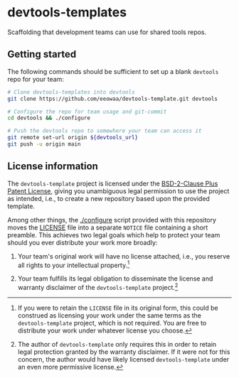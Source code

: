 <!--
SPDX-FileCopyrightText: © 2021 eeowaa <https://github.com/eeowaa>
SPDX-License-Identifier: BSD-2-Clause-Patent
-->
# devtools-templates

Scaffolding that development teams can use for shared tools repos.

## Getting started

The following commands should be sufficient to set up a blank `devtools` repo
for your team:

``` sh
# Clone devtools-templates into devtools
git clone https://github.com/eeowaa/devtools-template.git devtools

# Configure the repo for team usage and git-commit
cd devtools && ./configure

# Push the devtools repo to somewhere your team can access it
git remote set-url origin ${devtools_url}
git push -u origin main
```

## License information

The `devtools-template` project is licensed under the
[BSD-2-Clause Plus Patent License](https://spdx.org/licenses/BSD-2-Clause-Patent.html),
giving you unambiguous legal permission to use the project as intended, i.e.,
to create a new repository based upon the provided template.

Among other things, the [./configure](configure) script provided with this
repository moves the [LICENSE](LICENSE) file into a separate `NOTICE` file
containing a short preamble. This achieves two legal goals which help to
protect your team should you ever distribute your work more broadly:

1. Your team's original work will have no license attached, i.e., you reserve
   all rights to your intellectual property.[^1]

2. Your team fulfills its legal obligation to disseminate the license and
   warranty disclaimer of the `devtools-template` project.[^2]

[^1]: If you were to retain the `LICENSE` file in its original form, this could
    be construed as licensing your work under the same terms as the
    `devtools-template` project, which is not required. You are free to
    distribute your work under whatever license you choose.

[^2]: The author of `devtools-template` only requires this in order to retain
    legal protection granted by the warranty disclaimer. If it were not for
    this concern, the author would have likely licensed `devtools-template`
    under an even more permissive license.
    
